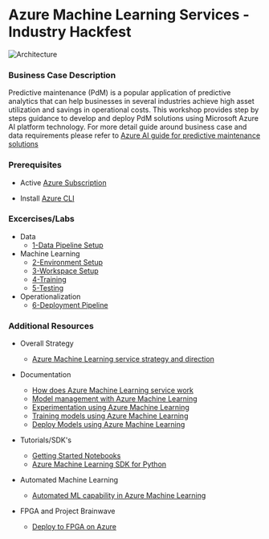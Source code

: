 # Azure Machine Learning Services - Industry Hackfest

![Architecture](https://raw.githubusercontent.com/jomit/AMLWorkshop/master/images/architecture.png)

### Business Case Description

Predictive maintenance (PdM) is a popular application of predictive analytics that can help businesses in several industries achieve high asset utilization and savings in operational costs. This workshop provides step by steps guidance to develop and deploy PdM solutions using Microsoft Azure AI platform technology. For more detail guide around business case and data requirements please refer to [Azure AI guide for predictive maintenance solutions](https://docs.microsoft.com/en-us/azure/machine-learning/team-data-science-process/cortana-analytics-playbook-predictive-maintenance)

### Prerequisites

- Active [Azure Subscription](https://azure.microsoft.com/en-us/free/)

- Install [Azure CLI](https://docs.microsoft.com/en-us/cli/azure/install-azure-cli?view=azure-cli-latest)

### Excercises/Labs

- Data
    - [1-Data Pipeline Setup](https://github.com/jomit/AMLWorkshop/blob/master/1-DataPipeline/README.md) 
- Machine Learning
    - [2-Environment Setup](https://github.com/jomit/AMLWorkshop/blob/master/2-EnvironmentSetup/README.md)
    - [3-Workspace Setup](https://github.com/jomit/AMLWorkshop/blob/master/3-WorkspaceSetup/README.md)
    - [4-Training](https://github.com/jomit/AMLWorkshop/blob/master/4-Training/README.md)
    - [5-Testing](https://github.com/jomit/AMLWorkshop/blob/master/5-Testing/README.md)
- Operationalization
    - [6-Deployment Pipeline](https://github.com/jomit/AMLWorkshop/blob/master/6-DeploymentPipeline/README.md)


### Additional Resources

- Overall Strategy

    - [Azure Machine Learning service strategy and direction](https://azure.microsoft.com/en-us/blog/azure-ai-making-ai-real-for-business/)

- Documentation 

    - [How does Azure Machine Learning service work](https://docs.microsoft.com/en-us/azure/machine-learning/service/concept-azure-machine-learning-architecture)
    - [Model management with Azure Machine Learning](https://docs.microsoft.com/en-us/azure/machine-learning/service/concept-model-management-and-deployment)
    - [Experimentation using Azure Machine Learning](https://azure.microsoft.com/en-us/blog/experimentation-using-azure-machine-learning/)
    - [Training models using Azure Machine Learning](https://docs.microsoft.com/en-us/azure/machine-learning/service/how-to-set-up-training-targets)
    - [Deploy Models using Azure Machine Learning](https://docs.microsoft.com/en-us/azure/machine-learning/service/how-to-deploy-and-where)

- Tutorials/SDK's

    - [Getting Started Notebooks](https://github.com/Azure/MachineLearningNotebooks/tree/master/01.getting-started)
    - [Azure Machine Learning SDK for Python](https://docs.microsoft.com/en-us/python/api/overview/azure/ml/intro?view=azure-ml-py)

- Automated Machine Learning

    - [Automated ML capability in Azure Machine Learning](https://azure.microsoft.com/en-us/blog/announcing-automated-ml-capability-in-azure-machine-learning/)

- FPGA and Project Brainwave

    - [Deploy to FPGA on Azure](https://docs.microsoft.com/en-us/azure/machine-learning/service/how-to-deploy-fpga-web-service)


